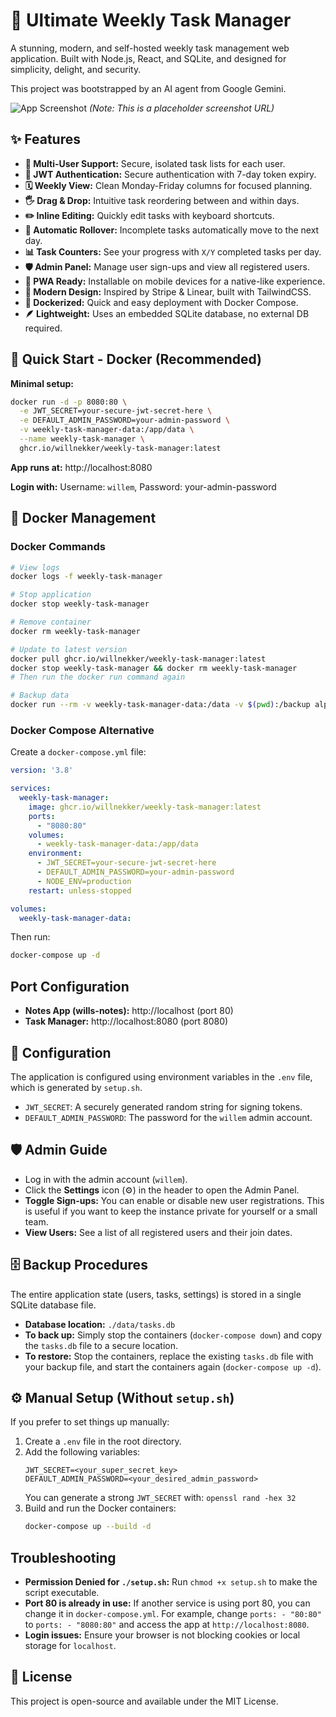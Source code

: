 # 🚀 Ultimate Weekly Task Manager

A stunning, modern, and self-hosted weekly task management web application. Built with Node.js, React, and SQLite, and designed for simplicity, delight, and security.

This project was bootstrapped by an AI agent from Google Gemini.

![App Screenshot](https://storage.googleapis.com/gemini-generations/task-manager-screenshot.png)
*(Note: This is a placeholder screenshot URL)*

## ✨ Features

-   **👤 Multi-User Support:** Secure, isolated task lists for each user.
-   **🔐 JWT Authentication:** Secure authentication with 7-day token expiry.
-   **🗓️ Weekly View:** Clean Monday-Friday columns for focused planning.
-   **🖐️ Drag & Drop:** Intuitive task reordering between and within days.
-   **✏️ Inline Editing:** Quickly edit tasks with keyboard shortcuts.
-   **🔄 Automatic Rollover:** Incomplete tasks automatically move to the next day.
-   **📊 Task Counters:** See your progress with `X/Y` completed tasks per day.
-   **🛡️ Admin Panel:** Manage user sign-ups and view all registered users.
-   **📱 PWA Ready:** Installable on mobile devices for a native-like experience.
-   **🎨 Modern Design:** Inspired by Stripe & Linear, built with TailwindCSS.
-   **🚀 Dockerized:** Quick and easy deployment with Docker Compose.
-   **🪶 Lightweight:** Uses an embedded SQLite database, no external DB required.

## 🚀 Quick Start - Docker (Recommended)

**Minimal setup:**

```bash
docker run -d -p 8080:80 \
  -e JWT_SECRET=your-secure-jwt-secret-here \
  -e DEFAULT_ADMIN_PASSWORD=your-admin-password \
  -v weekly-task-manager-data:/app/data \
  --name weekly-task-manager \
  ghcr.io/willnekker/weekly-task-manager:latest
```

**App runs at:** http://localhost:8080

**Login with:** Username: `willem`, Password: your-admin-password

## 🐳 Docker Management

### Docker Commands

```bash
# View logs
docker logs -f weekly-task-manager

# Stop application
docker stop weekly-task-manager

# Remove container
docker rm weekly-task-manager

# Update to latest version
docker pull ghcr.io/willnekker/weekly-task-manager:latest
docker stop weekly-task-manager && docker rm weekly-task-manager
# Then run the docker run command again

# Backup data
docker run --rm -v weekly-task-manager-data:/data -v $(pwd):/backup alpine tar -czf /backup/weekly-task-manager-backup-$(date +%Y%m%d).tar.gz -C / data
```

### Docker Compose Alternative

Create a `docker-compose.yml` file:

```yaml
version: '3.8'

services:
  weekly-task-manager:
    image: ghcr.io/willnekker/weekly-task-manager:latest
    ports:
      - "8080:80"
    volumes:
      - weekly-task-manager-data:/app/data
    environment:
      - JWT_SECRET=your-secure-jwt-secret-here
      - DEFAULT_ADMIN_PASSWORD=your-admin-password
      - NODE_ENV=production
    restart: unless-stopped

volumes:
  weekly-task-manager-data:
```

Then run:
```bash
docker-compose up -d
```

## Port Configuration

- **Notes App (wills-notes):** http://localhost (port 80)
- **Task Manager:** http://localhost:8080 (port 8080)

## 🔧 Configuration

The application is configured using environment variables in the `.env` file, which is generated by `setup.sh`.

-   `JWT_SECRET`: A securely generated random string for signing tokens.
-   `DEFAULT_ADMIN_PASSWORD`: The password for the `willem` admin account.

## 🛡️ Admin Guide

-   Log in with the admin account (`willem`).
-   Click the **Settings** icon (⚙️) in the header to open the Admin Panel.
-   **Toggle Sign-ups:** You can enable or disable new user registrations. This is useful if you want to keep the instance private for yourself or a small team.
-   **View Users:** See a list of all registered users and their join dates.

## 🗄️ Backup Procedures

The entire application state (users, tasks, settings) is stored in a single SQLite database file.

-   **Database location:** `./data/tasks.db`
-   **To back up:** Simply stop the containers (`docker-compose down`) and copy the `tasks.db` file to a secure location.
-   **To restore:** Stop the containers, replace the existing `tasks.db` file with your backup file, and start the containers again (`docker-compose up -d`).

## ⚙️ Manual Setup (Without `setup.sh`)

If you prefer to set things up manually:

1.  Create a `.env` file in the root directory.
2.  Add the following variables:
    ```
    JWT_SECRET=<your_super_secret_key>
    DEFAULT_ADMIN_PASSWORD=<your_desired_admin_password>
    ```
    You can generate a strong `JWT_SECRET` with: `openssl rand -hex 32`
3.  Build and run the Docker containers:
    ```bash
    docker-compose up --build -d
    ```

## Troubleshooting

-   **Permission Denied for `./setup.sh`:** Run `chmod +x setup.sh` to make the script executable.
-   **Port 80 is already in use:** If another service is using port 80, you can change it in `docker-compose.yml`. For example, change `ports: - "80:80"` to `ports: - "8080:80"` and access the app at `http://localhost:8080`.
-   **Login issues:** Ensure your browser is not blocking cookies or local storage for `localhost`.

## 📄 License

This project is open-source and available under the MIT License.
